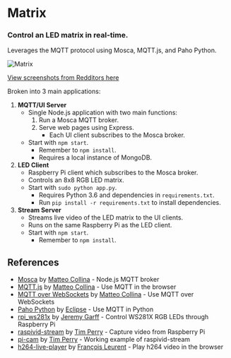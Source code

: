 # Matrix
### Control an LED matrix in real-time.

Leverages the MQTT protocol using Mosca, MQTT.js, and Paho Python.

![Matrix](https://i.imgur.com/xKW0vTJ.png)

[View screenshots from Redditors here](https://imgur.com/a/hmzj8Ev)

Broken into 3 main applications:

1. **MQTT/UI Server**
    * Single Node.js application with two main functions:
        1. Run a Mosca MQTT broker.
        2. Serve web pages using Express.
            * Each UI client subscribes to the Mosca broker.
    * Start with ```npm start```.
        * Remember to ```npm install```.
        * Requires a local instance of MongoDB.
2. **LED Client**
    * Raspberry Pi client which subscribes to the Mosca broker.
    * Controls an 8x8 RGB LED matrix.
    * Start with ```sudo python app.py```.
        * Requires Python 3.6 and dependencies in ```requirements.txt```.
        * Run ```pip install -r requirements.txt``` to install dependencies.
3. **Stream Server**
    * Streams live video of the LED matrix to the UI clients.
    * Runs on the same Raspberry Pi as the LED client.
    * Start with ```npm start```.
        * Remember to ```npm install```.

## References
* [Mosca](https://www.npmjs.com/package/mosca) by [Matteo Collina](https://github.com/mcollina) - Node.js MQTT broker
* [MQTT.js](https://www.npmjs.com/package/mqtt) by [Matteo Collina](https://github.com/mcollina) - Use MQTT in the browser
* [MQTT over WebSockets](https://github.com/mcollina/mosca/wiki/MQTT-over-Websockets) by [Matteo Collina](https://github.com/mcollina) - Use MQTT over WebSockets
* [Paho Python](https://www.eclipse.org/paho/clients/python/) by [Eclipse](https://www.eclipse.org/) - Use MQTT in Python
* [rpi_ws281x](https://github.com/jgarff/rpi_ws281x) by [Jeremy Garff](https://github.com/jgarff) - Control WS281X RGB LEDs through Raspberry Pi
* [raspivid-stream](https://www.npmjs.com/package/raspivid-stream) by [Tim Perry](https://github.com/pimterry) - Capture video from Raspberry Pi
* [pi-cam](https://github.com/pimterry/pi-cam) by [Tim Perry](https://github.com/pimterry) - Working example of raspivid-stream
* [h264-live-player](https://github.com/131/h264-live-player) by [François Leurent](https://github.com/131) - Play h264 video in the browser
